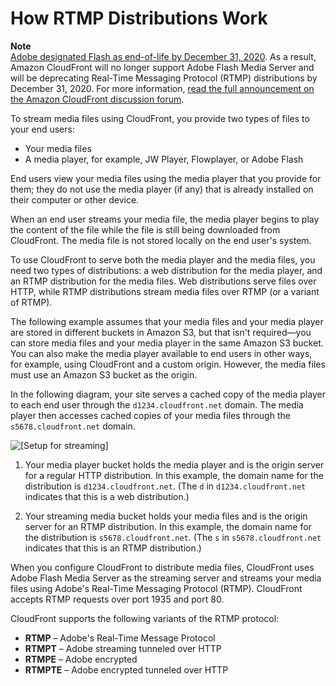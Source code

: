 # How RTMP Distributions Work<a name="HowStreamingDistributionsWork"></a>

**Note**  
[Adobe designated Flash as end\-of\-life by December 31, 2020](https://theblog.adobe.com/adobe-flash-update/)\. As a result, Amazon CloudFront will no longer support Adobe Flash Media Server and will be deprecating Real\-Time Messaging Protocol \(RTMP\) distributions by December 31, 2020\. For more information, [read the full announcement on the Amazon CloudFront discussion forum](https://forums.aws.amazon.com/ann.jspa?annID=7356)\.

To stream media files using CloudFront, you provide two types of files to your end users:
+ Your media files
+ A media player, for example, JW Player, Flowplayer, or Adobe Flash

End users view your media files using the media player that you provide for them; they do not use the media player \(if any\) that is already installed on their computer or other device\.

When an end user streams your media file, the media player begins to play the content of the file while the file is still being downloaded from CloudFront\. The media file is not stored locally on the end user's system\. 

To use CloudFront to serve both the media player and the media files, you need two types of distributions: a web distribution for the media player, and an RTMP distribution for the media files\. Web distributions serve files over HTTP, while RTMP distributions stream media files over RTMP \(or a variant of RTMP\)\.

The following example assumes that your media files and your media player are stored in different buckets in Amazon S3, but that isn't required—you can store media files and your media player in the same Amazon S3 bucket\. You can also make the media player available to end users in other ways, for example, using CloudFront and a custom origin\. However, the media files must use an Amazon S3 bucket as the origin\.

In the following diagram, your site serves a cached copy of the media player to each end user through the `d1234.cloudfront.net` domain\. The media player then accesses cached copies of your media files through the `s5678.cloudfront.net` domain\.

![\[Setup for streaming\]](http://docs.aws.amazon.com/AmazonCloudFront/latest/DeveloperGuide/)

1. Your media player bucket holds the media player and is the origin server for a regular HTTP distribution\. In this example, the domain name for the distribution is `d1234.cloudfront.net`\. \(The `d` in `d1234.cloudfront.net` indicates that this is a web distribution\.\)

1. Your streaming media bucket holds your media files and is the origin server for an RTMP distribution\. In this example, the domain name for the distribution is `s5678.cloudfront.net`\. \(The `s` in `s5678.cloudfront.net` indicates that this is an RTMP distribution\.\)

When you configure CloudFront to distribute media files, CloudFront uses Adobe Flash Media Server as the streaming server and streams your media files using Adobe's Real\-Time Messaging Protocol \(RTMP\)\. CloudFront accepts RTMP requests over port 1935 and port 80\.

CloudFront supports the following variants of the RTMP protocol:
+ **RTMP** – Adobe's Real\-Time Message Protocol
+ **RTMPT** – Adobe streaming tunneled over HTTP
+ **RTMPE** – Adobe encrypted
+ **RTMPTE** – Adobe encrypted tunneled over HTTP